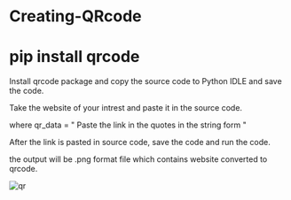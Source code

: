 # Creating-QRcode
# pip install qrcode

Install qrcode package and copy the source code to Python IDLE and save the code.

Take the website of your intrest and paste it in the source code. 

where qr_data = " Paste the link in the quotes in the string form "

After the link is pasted in source code, save the code and run the code.

the output will be .png format file which contains website converted to qrcode.

![qr](https://user-images.githubusercontent.com/107409877/228885055-3788366f-a75a-40eb-96da-4aa43caf0c84.png)
